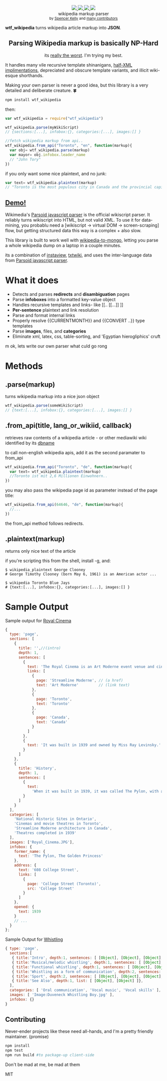 <div align="center">
  <a href="https://www.codacy.com/app/spencerkelly86/wtf_wikipedia">
    <img src="https://api.codacy.com/project/badge/grade/e84f69487c9348ba9cd8e31031a05a4f" />
  </a>
  <a href="https://npmjs.org/package/wtf_wikipedia">
    <img src="https://img.shields.io/npm/v/wtf_wikipedia.svg?style=flat-square" />
  </a>
  <a href="https://nodejs.org/api/documentation.html#documentation_stability_index">
    <img src="https://img.shields.io/badge/stability-stable-green.svg?style=flat-square" />
  </a>
  <a href="https://www.codacy.com/app/spencerkelly86/wtf_wikipedia">
    <img src="https://api.codacy.com/project/badge/Coverage/e84f69487c9348ba9cd8e31031a05a4f" />
  </a>
  <div>wikipedia markup parser</div>
  <sub>
    by
    <a href="https://github.com/spencermountain">Spencer Kelly</a> and
    <a href="https://github.com/spencermountain/wtf_wikipedia/graphs/contributors">
      many contributors
    </a>
  </sub>
</div>
<p></p>

**wtf_wikipedia** turns wikipedia article markup into **JSON**.

<h2 align="center">Parsing Wikipedia markup is basically NP-Hard</h2>
<div align="center">
  its <a href="https://en.wikipedia.org/wiki/Help:WikiHiero_syntax">really the worst</a>.  I'm trying my best.
</div>

It handles many vile recursive template shinanigans, [half-XML implimentations](https://en.wikipedia.org/wiki/Help:HTML_in_wikitext), depreciated and obscure template variants, and illicit wiki-esque shorthands.

Making your own parser is never a good idea, but this library is a very detailed and deliberate creature. :four_leaf_clover:

```bash
npm install wtf_wikipedia
```
then:
````javascript
var wtf_wikipedia = require("wtf_wikipedia")

wtf_wikipedia.parse(myWikiScript)
// {sections:[...], infobox:{}, categories:[...], images:[] }

//fetch wikipedia markup from api..
wtf_wikipedia.from_api("Toronto", "en", function(markup){
  var obj= wtf_wikipedia.parse(markup)
  var mayor= obj.infobox.leader_name
  // "John Tory"
})
````
if you only want some nice plaintext, and no junk:
````javascript
var text= wtf_wikipedia.plaintext(markup)
// "Toronto is the most populous city in Canada and the provincial capital..."
````
## [Demo!](https://rawgit.com/spencermountain/wtf_wikipedia/master/demo/index.html#)

Wikimedia's [Parsoid javascript parser](https://www.mediawiki.org/wiki/Parsoid) is the official wikiscript parser. It reliably turns wikiscript into HTML, but not valid XML. To use it for data-mining, you probablu need a [wikiscript -> virtual DOM -> screen-scraping] flow, but getting structured data this way is a complex + also slow.

This library is built to work well with [wikipedia-to-mongo](https://github.com/spencermountain/wikipedia-to-mongodb), letting you parse a whole wikipedia dump on a laptop in a couple minutes.

its a combination of [instaview](https://en.wikipedia.org/wiki/User:Pilaf/InstaView), [txtwiki](https://github.com/joaomsa/txtwiki.js), and uses the inter-language data from [Parsoid javascript parser](https://www.mediawiki.org/wiki/Parsoid).

# What it does
* Detects and parses **redirects** and **disambiguation** pages
* Parse **infoboxes** into a formatted key-value object
* Handles recursive templates and links- like [[.. [[...]] ]]
* **Per-sentence** plaintext and link resolution
* Parse and format internal links
* Properly resolve {{CURRENTMONTH}} and {{CONVERT ..}} type templates
* Parse **images**, files, and **categories**
* Eliminate xml, latex, css, table-sorting, and 'Egyptian hierogliphics' cruft


m ok, lets write our own parser what culd go rong

# Methods
## **.parse(markup)**
turns wikipedia markup into a nice json object

```javascript
wtf_wikipedia.parse(someWikiScript)
// {text:[...], infobox:{}, categories:[...], images:[] }
```

## **.from_api(title, lang_or_wikiid, callback)**
retrieves raw contents of a wikipedia article - or other mediawiki wiki identified by its [dbname](http://en.wikipedia.org/w/api.php?action=sitematrix&format=json)

to call non-english wikipedia apis, add it as the second paramater to from_api
```javascript
wtf_wikipedia.from_api("Toronto", "de", function(markup){
  var text= wtf_wikipedia.plaintext(markup)
  //Toronto ist mit 2,6 Millionen Einwohnern..
})
```

you may also pass the wikipedia page id as parameter instead of the page title:
```javascript
wtf_wikipedia.from_api(64646, "de", function(markup){
  //...
})
```
the from_api method follows redirects.
## **.plaintext(markup)**
returns only nice text of the article

if you're scripting this from the shell, install -g, and:
````shell
$ wikipedia_plaintext George Clooney
# George Timothy Clooney (born May 6, 1961) is an American actor ...

$ wikipedia Toronto Blue Jays
# {text:[...], infobox:{}, categories:[...], images:[] }

````
# Sample Output
Sample output for [Royal Cinema](https://en.wikipedia.org/wiki/Royal_Cinema)
````javascript
{
  type: 'page',
  sections: [
    {
      title: '',//(intro)
      depth: 1,
      sentences: [
        {
          text: 'The Royal Cinema is an Art Moderne event venue and cinema in Toronto, Canada.',
          links: [
            {
              page: 'Streamline Moderne', // (a href)
              text: 'Art Moderne'         // (link text)
            },
            {
              page: 'Toronto',
              text: 'Toronto'
            },
            {
              page: 'Canada',
              text: 'Canada'
            }
          ]
        },
        {
          text: 'It was built in 1939 and owned by Miss Ray Levinsky.'
        }
      ]
    },
    {
      title: 'History',
      depth: 1,
      sentences: [
        {
          text:
            'When it was built in 1939, it was called The Pylon, with an accompanying large sign at the front of the theatre.'
        }
      ]
    }
  ],
  categories: [
    'National Historic Sites in Ontario',
    'Cinemas and movie theatres in Toronto',
    'Streamline Moderne architecture in Canada',
    'Theatres completed in 1939'
  ],
  images: ['Royal_Cinema.JPG'],
  infobox: {
    former_name: {
      text: 'The Pylon, The Golden Princess'
    },
    address: {
      text: '608 College Street',
      links: [
        {
          page: 'College Street (Toronto)',
          src: 'College Street'
        }
      ]
    },
    opened: {
      text: 1939
    }
    // ...
  }
};
````

Sample Output for [Whistling](https://en.wikipedia.org/w/index.php?title=Whistling)
````javascript
{ type: 'page',
  sections:[
   { title:'Intro', depth:1, sentences: [ [Object], [Object], [Object], [Object] ]},
   { title:'Musical/melodic whistling', depth:1, sentences: [ [Object], [Object], [Object], [Object] ]},
   { title:'Functional whistling', depth:1, sentences: [ [Object], [Object], [Object], [Object] ]},
   { title:'Whistling as a form of communication', depth:2, sentences: [ [Object], [Object], [Object], [Object] ]},
   { title:'Sport', depth:2, sentences: [ [Object], [Object], [Object], [Object] ]},
   { title:'See Also', depth:1, list: [ [Object], [Object] ]},
  ],
  categories: [ 'Oral communication', 'Vocal music', 'Vocal skills' ],
  images: [ 'Image:Duveneck Whistling Boy.jpg' ],
  infobox: {}
}
````

## Contributing
Never-ender projects like these need all-hands, and I'm a pretty friendly maintainer. (promise)

```bash
npm install
npm test
npm run build #to package-up client-side
```

Don't be mad at me, be mad at them

MIT
